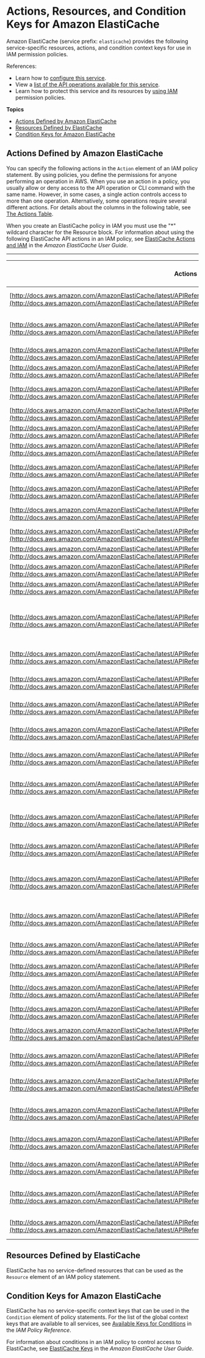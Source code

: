 # Actions, Resources, and Condition Keys for Amazon ElastiCache<a name="list_amazonelasticache"></a>

Amazon ElastiCache \(service prefix: `elasticache`\) provides the following service\-specific resources, actions, and condition context keys for use in IAM permission policies\.

References:
+ Learn how to [configure this service](http://docs.aws.amazon.com/AmazonElastiCache/latest/UserGuide/)\.
+ View a [list of the API operations available for this service](http://docs.aws.amazon.com/AmazonElastiCache/latest/APIReference/)\.
+ Learn how to protect this service and its resources by [using IAM](http://docs.aws.amazon.com/AmazonElastiCache/latest/UserGuide/IAM.html) permission policies\.

**Topics**
+ [Actions Defined by Amazon ElastiCache](#amazonelasticache-actions-as-permissions)
+ [Resources Defined by ElastiCache](#amazonelasticache-resources-for-iam-policies)
+ [Condition Keys for Amazon ElastiCache](#amazonelasticache-policy-keys)

## Actions Defined by Amazon ElastiCache<a name="amazonelasticache-actions-as-permissions"></a>

You can specify the following actions in the `Action` element of an IAM policy statement\. By using policies, you define the permissions for anyone performing an operation in AWS\. When you use an action in a policy, you usually allow or deny access to the API operation or CLI command with the same name\. However, in some cases, a single action controls access to more than one operation\. Alternatively, some operations require several different actions\. For details about the columns in the following table, see [The Actions Table](reference_policies_actions-resources-contextkeys.md#actions_table)\.

When you create an ElastiCache policy in IAM you must use the "\*" wildcard character for the Resource block\. For information about using the following ElastiCache API actions in an IAM policy, see [ElastiCache Actions and IAM](http://docs.aws.amazon.com/AmazonElastiCache/latest/UserGuide/UsingIAM.html#UsingIAM.ElastiCacheActions) in the *Amazon ElastiCache User Guide*\.


****  

| Actions | Description | Access Level | Resource Types \(\*required\) | Condition Keys | Dependent Actions | 
| --- | --- | --- | --- | --- | --- | 
| [http://docs.aws.amazon.com/AmazonElastiCache/latest/APIReference/API_AddTagsToResource.html](http://docs.aws.amazon.com/AmazonElastiCache/latest/APIReference/API_AddTagsToResource.html) | The AddTagsToResource action adds up to 10 cost allocation tags to the named resource\. | Tagging |  |  |  | 
| [http://docs.aws.amazon.com/AmazonElastiCache/latest/APIReference/API_AuthorizeCacheSecurityGroupIngress.html](http://docs.aws.amazon.com/AmazonElastiCache/latest/APIReference/API_AuthorizeCacheSecurityGroupIngress.html) | The AuthorizeCacheSecurityGroupIngress action allows network ingress to a cache security group\. | Write |  |  |  | 
| [http://docs.aws.amazon.com/AmazonElastiCache/latest/APIReference/API_CopySnapshot.html](http://docs.aws.amazon.com/AmazonElastiCache/latest/APIReference/API_CopySnapshot.html) | The CopySnapshot action makes a copy of an existing snapshot\. | Write |  |  |  | 
| [http://docs.aws.amazon.com/AmazonElastiCache/latest/APIReference/API_CreateCacheCluster.html](http://docs.aws.amazon.com/AmazonElastiCache/latest/APIReference/API_CreateCacheCluster.html) | The CreateCacheCluster action creates a cache cluster\. | Write |  |  |  | 
| [http://docs.aws.amazon.com/AmazonElastiCache/latest/APIReference/API_CreateCacheParameterGroup.html](http://docs.aws.amazon.com/AmazonElastiCache/latest/APIReference/API_CreateCacheParameterGroup.html) | The CreateCacheParameterGroup action creates a new cache parameter group\. | Write |  |  |  | 
| [http://docs.aws.amazon.com/AmazonElastiCache/latest/APIReference/API_CreateCacheSecurityGroup.html](http://docs.aws.amazon.com/AmazonElastiCache/latest/APIReference/API_CreateCacheSecurityGroup.html) | The CreateCacheSecurityGroup action creates a new cache security group\.  | Write |  |  |  | 
| [http://docs.aws.amazon.com/AmazonElastiCache/latest/APIReference/API_CreateCacheSubnetGroup.html](http://docs.aws.amazon.com/AmazonElastiCache/latest/APIReference/API_CreateCacheSubnetGroup.html) | The CreateCacheSubnetGroup action creates a new cache subnet group\. | Write |  |  |  | 
| [http://docs.aws.amazon.com/AmazonElastiCache/latest/APIReference/API_CreateReplicationGroup.html](http://docs.aws.amazon.com/AmazonElastiCache/latest/APIReference/API_CreateReplicationGroup.html) | The CreateReplicationGroup action creates a replication group\. | Write |  |  |  | 
| [http://docs.aws.amazon.com/AmazonElastiCache/latest/APIReference/API_CreateSnapshot.html](http://docs.aws.amazon.com/AmazonElastiCache/latest/APIReference/API_CreateSnapshot.html) | The CreateSnapshot action creates a copy of an entire cache cluster at a specific moment in time\. | Write |  |  |  | 
| [http://docs.aws.amazon.com/AmazonElastiCache/latest/APIReference/API_DeleteCacheCluster.html](http://docs.aws.amazon.com/AmazonElastiCache/latest/APIReference/API_DeleteCacheCluster.html) | The DeleteCacheCluster action deletes a previously provisioned cache cluster\. | Write |  |  |  | 
| [http://docs.aws.amazon.com/AmazonElastiCache/latest/APIReference/API_DeleteCacheParameterGroup.html](http://docs.aws.amazon.com/AmazonElastiCache/latest/APIReference/API_DeleteCacheParameterGroup.html) | The DeleteCacheParameterGroup action deletes the specified cache parameter group\. | Write |  |  |  | 
| [http://docs.aws.amazon.com/AmazonElastiCache/latest/APIReference/API_DeleteCacheSecurityGroup.html](http://docs.aws.amazon.com/AmazonElastiCache/latest/APIReference/API_DeleteCacheSecurityGroup.html) | The DeleteCacheSecurityGroup action deletes a cache security group\. | Write |  |  |  | 
| [http://docs.aws.amazon.com/AmazonElastiCache/latest/APIReference/API_DeleteCacheSubnetGroup.html](http://docs.aws.amazon.com/AmazonElastiCache/latest/APIReference/API_DeleteCacheSubnetGroup.html) | The DeleteCacheSubnetGroup action deletes a cache subnet group\. | Write |  |  |  | 
| [http://docs.aws.amazon.com/AmazonElastiCache/latest/APIReference/API_DeleteReplicationGroup.html](http://docs.aws.amazon.com/AmazonElastiCache/latest/APIReference/API_DeleteReplicationGroup.html) | The DeleteReplicationGroup action deletes an existing replication group\. | Write |  |  |  | 
| [http://docs.aws.amazon.com/AmazonElastiCache/latest/APIReference/API_DeleteSnapshot.html](http://docs.aws.amazon.com/AmazonElastiCache/latest/APIReference/API_DeleteSnapshot.html) | The DeleteSnapshot action deletes an existing snapshot\. | Write |  |  |  | 
| [http://docs.aws.amazon.com/AmazonElastiCache/latest/APIReference/API_DescribeCacheClusters.html](http://docs.aws.amazon.com/AmazonElastiCache/latest/APIReference/API_DescribeCacheClusters.html) | The DescribeCacheClusters action returns information about all provisioned cache clusters if no cache cluster identifier is specified, or about a specific cache cluster if a cache cluster identifier is supplied\. | List |  |  |  | 
| [http://docs.aws.amazon.com/AmazonElastiCache/latest/APIReference/API_DescribeCacheEngineVersions.html](http://docs.aws.amazon.com/AmazonElastiCache/latest/APIReference/API_DescribeCacheEngineVersions.html) | The DescribeCacheEngineVersions action returns a list of the available cache engines and their versions\. | List |  |  |  | 
| [http://docs.aws.amazon.com/AmazonElastiCache/latest/APIReference/API_DescribeCacheParameterGroups.html](http://docs.aws.amazon.com/AmazonElastiCache/latest/APIReference/API_DescribeCacheParameterGroups.html) | The DescribeCacheParameterGroups action returns a list of cache parameter group descriptions\. | List |  |  |  | 
| [http://docs.aws.amazon.com/AmazonElastiCache/latest/APIReference/API_DescribeCacheParameters.html](http://docs.aws.amazon.com/AmazonElastiCache/latest/APIReference/API_DescribeCacheParameters.html) | The DescribeCacheParameters action returns the detailed parameter list for a particular cache parameter group\. | List |  |  |  | 
| [http://docs.aws.amazon.com/AmazonElastiCache/latest/APIReference/API_DescribeCacheSecurityGroups.html](http://docs.aws.amazon.com/AmazonElastiCache/latest/APIReference/API_DescribeCacheSecurityGroups.html) | The DescribeCacheSecurityGroups action returns a list of cache security group descriptions\. | List |  |  |  | 
| [http://docs.aws.amazon.com/AmazonElastiCache/latest/APIReference/API_DescribeCacheSubnetGroups.html](http://docs.aws.amazon.com/AmazonElastiCache/latest/APIReference/API_DescribeCacheSubnetGroups.html) | The DescribeCacheSubnetGroups action returns a list of cache subnet group descriptions\. | List |  |  |  | 
| [http://docs.aws.amazon.com/AmazonElastiCache/latest/APIReference/API_DescribeEngineDefaultParameters.html](http://docs.aws.amazon.com/AmazonElastiCache/latest/APIReference/API_DescribeEngineDefaultParameters.html) | The DescribeEngineDefaultParameters action returns the default engine and system parameter information for the specified cache engine\. | List |  |  |  | 
| [http://docs.aws.amazon.com/AmazonElastiCache/latest/APIReference/API_DescribeEvents.html](http://docs.aws.amazon.com/AmazonElastiCache/latest/APIReference/API_DescribeEvents.html) | The DescribeEvents action returns events related to cache clusters, cache security groups, and cache parameter groups\. | List |  |  |  | 
| [http://docs.aws.amazon.com/AmazonElastiCache/latest/APIReference/API_DescribeReplicationGroups.html](http://docs.aws.amazon.com/AmazonElastiCache/latest/APIReference/API_DescribeReplicationGroups.html) | The DescribeReplicationGroups action returns information about a particular replication group\. | List |  |  |  | 
| [http://docs.aws.amazon.com/AmazonElastiCache/latest/APIReference/API_DescribeReservedCacheNodes.html](http://docs.aws.amazon.com/AmazonElastiCache/latest/APIReference/API_DescribeReservedCacheNodes.html) | The DescribeReservedCacheNodes action returns information about reserved cache nodes for this account, or about a specified reserved cache node\. | List |  |  |  | 
| [http://docs.aws.amazon.com/AmazonElastiCache/latest/APIReference/API_DescribeReservedCacheNodesOfferings.html](http://docs.aws.amazon.com/AmazonElastiCache/latest/APIReference/API_DescribeReservedCacheNodesOfferings.html) | The DescribeReservedCacheNodesOfferings action lists available reserved cache node offerings\. | List |  |  |  | 
| [http://docs.aws.amazon.com/AmazonElastiCache/latest/APIReference/API_DescribeSnapshots.html](http://docs.aws.amazon.com/AmazonElastiCache/latest/APIReference/API_DescribeSnapshots.html) | The DescribeSnapshots action returns information about cache cluster snapshots\. | List |  |  |  | 
| [http://docs.aws.amazon.com/AmazonElastiCache/latest/APIReference/API_ListAllowedNodeTypeModifications.html](http://docs.aws.amazon.com/AmazonElastiCache/latest/APIReference/API_ListAllowedNodeTypeModifications.html) | List Allowed Node Type Modifications | List |  |  |  | 
| [http://docs.aws.amazon.com/AmazonElastiCache/latest/APIReference/API_ListTagsForResource.html](http://docs.aws.amazon.com/AmazonElastiCache/latest/APIReference/API_ListTagsForResource.html) | The ListTagsForResource action lists all cost allocation tags currently on the named resource\. | Read |  |  |  | 
| [http://docs.aws.amazon.com/AmazonElastiCache/latest/APIReference/API_ModifyCacheCluster.html](http://docs.aws.amazon.com/AmazonElastiCache/latest/APIReference/API_ModifyCacheCluster.html) | The ModifyCacheCluster action modifies the settings for a cache cluster\. | Write |  |  |  | 
| [http://docs.aws.amazon.com/AmazonElastiCache/latest/APIReference/API_ModifyCacheParameterGroup.html](http://docs.aws.amazon.com/AmazonElastiCache/latest/APIReference/API_ModifyCacheParameterGroup.html) | The ModifyCacheParameterGroup action modifies the parameters of a cache parameter group\. | Write |  |  |  | 
| [http://docs.aws.amazon.com/AmazonElastiCache/latest/APIReference/API_ModifyCacheSubnetGroup.html](http://docs.aws.amazon.com/AmazonElastiCache/latest/APIReference/API_ModifyCacheSubnetGroup.html) | The ModifyCacheSubnetGroup action modifies an existing cache subnet group\. | Write |  |  |  | 
| [http://docs.aws.amazon.com/AmazonElastiCache/latest/APIReference/API_ModifyReplicationGroup.html](http://docs.aws.amazon.com/AmazonElastiCache/latest/APIReference/API_ModifyReplicationGroup.html) | The ModifyReplicationGroup action modifies the settings for a replication group\. | Write |  |  |  | 
| [http://docs.aws.amazon.com/AmazonElastiCache/latest/APIReference/API_PurchaseReservedCacheNodesOffering.html](http://docs.aws.amazon.com/AmazonElastiCache/latest/APIReference/API_PurchaseReservedCacheNodesOffering.html) | The PurchaseReservedCacheNodesOffering action allows you to purchase a reserved cache node offering\. | Write |  |  |  | 
| [http://docs.aws.amazon.com/AmazonElastiCache/latest/APIReference/API_RebootCacheCluster.html](http://docs.aws.amazon.com/AmazonElastiCache/latest/APIReference/API_RebootCacheCluster.html) | The RebootCacheCluster action reboots some, or all, of the cache nodes within a provisioned cache cluster\. | Write |  |  |  | 
| [http://docs.aws.amazon.com/AmazonElastiCache/latest/APIReference/API_RemoveTagsFromResource.html](http://docs.aws.amazon.com/AmazonElastiCache/latest/APIReference/API_RemoveTagsFromResource.html) | The RemoveTagsFromResource action removes the tags identified by the TagKeys list from the named resource\. | Tagging |  |  |  | 
| [http://docs.aws.amazon.com/AmazonElastiCache/latest/APIReference/API_ResetCacheParameterGroup.html](http://docs.aws.amazon.com/AmazonElastiCache/latest/APIReference/API_ResetCacheParameterGroup.html) | The ResetCacheParameterGroup action modifies the parameters of a cache parameter group to the engine or system default value\. | Write |  |  |  | 
| [http://docs.aws.amazon.com/AmazonElastiCache/latest/APIReference/API_RevokeCacheSecurityGroupIngress.html](http://docs.aws.amazon.com/AmazonElastiCache/latest/APIReference/API_RevokeCacheSecurityGroupIngress.html) | The RevokeCacheSecurityGroupIngress action revokes ingress from a cache security group\. | Write |  |  |  | 

## Resources Defined by ElastiCache<a name="amazonelasticache-resources-for-iam-policies"></a>

ElastiCache has no service\-defined resources that can be used as the `Resource` element of an IAM policy statement\.

## Condition Keys for Amazon ElastiCache<a name="amazonelasticache-policy-keys"></a>

ElastiCache has no service\-specific context keys that can be used in the `Condition` element of policy statements\. For the list of the global context keys that are available to all services, see [Available Keys for Conditions](http://docs.aws.amazon.com/IAM/latest/UserGuide/reference_policies_condition-keys.html#AvailableKeys) in the *IAM Policy Reference*\.

For information about conditions in an IAM policy to control access to ElastiCache, see [ElastiCache Keys](http://docs.aws.amazon.com/AmazonElastiCache/latest/UserGuide/UsingIAM.html#UsingIAM.Keys) in the *Amazon ElastiCache User Guide*\.